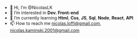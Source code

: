 - 👋 Hi, I’m @NicolasLK
- 👀 I’m interested in **Dev. Front-end**
- 🌱 I’m currently learning **Html**, **Css**, **JS**, **Sql**, **Node**, **React**, **API**
- 📫 How to reach me nicolas.loffi@gmail.com, nicolas.kaminski.2001@gmail.com

<!---
NicolasLK/NicolasLK is a ✨ special ✨ repository because its `README.md` (this file) appears on your GitHub profile.
You can click the Preview link to take a look at your changes.
--->
